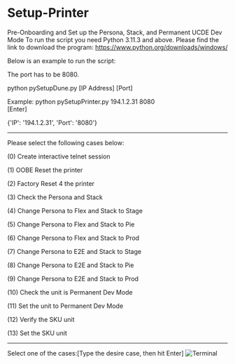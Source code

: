 # Setup-Printer
Pre-Onboarding and Set up the Persona, Stack, and Permanent UCDE Dev Mode
To run the script you need Python 3.11.3 and above. 
Please find the link to download the program: https://www.python.org/downloads/windows/

Below is an example to run the script:

The port has to be 8080.

python pySetupDune.py [IP Address] [Port]

Example:
python pySetupPrinter.py 194.1.2.31 8080  
[Enter]
  
  {'IP': '194.1.2.31', 'Port': '8080'}
  
  ---------------------------------------------------
  Please select the following cases below:

  (0) Create interactive telnet session
  
  (1) OOBE Reset the printer
  
  (2) Factory Reset 4 the printer
  
  (3) Check the Persona and Stack
  
  (4) Change Persona to Flex and Stack to Stage
  
  (5) Change Persona to Flex and Stack to Pie
  
  (6) Change Persona to Flex and Stack to Prod
  
  (7) Change Persona to E2E and Stack to Stage
  
  (8) Change Persona to E2E and Stack to Pie
  
  (9) Change Persona to E2E and Stack to Prod
  
  (10) Check the unit is Permanent Dev Mode
  
  (11) Set the unit to Permanent Dev Mode
  
  (12) Verify the SKU unit
  
  (13) Set the SKU unit
  
  ---------------------------------------------------

Select one of the cases:[Type the desire case, then hit Enter]
![Terminal](https://github.com/patla001/printer-project/assets/61665400/cc08c98b-81ed-48f5-b3f4-6b9da2c4474a)
